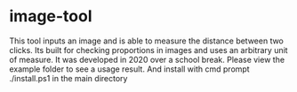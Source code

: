 # image-tool
This tool inputs an image and is able to measure the distance between two clicks. Its built for checking proportions in images and uses an arbitrary unit of measure. It was developed in 2020 over a school break. Please view the example folder to see a usage result. And install with cmd prompt ./install.ps1 in the main directory
